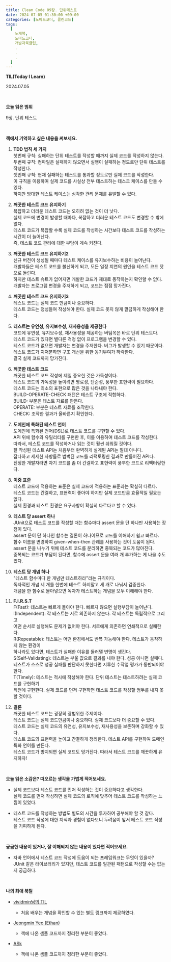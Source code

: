 ```yaml
---
title: Clean Code 09장. 단위테스트
date: 2024-07-05 01:30:00 +09:00
categories: [노마드코더, 클린코드]
tags:
  [
    노개북,
    노마드코더,
    개발자북클럽,
    .
    .
    .
  ]
---
```



__TIL(Today I Learn)__

2024.07.05

<br/>

__오늘 읽은 범위__

9장. 단위 테스트

<br/>

__책에서 기억하고 싶은 내용을 써보세요.__

01. **TDD 법칙 세 가지** <br/>
   첫번째 규칙: 실패하는 단위 테스트를 작성할 때까지 실제 코드를 작성하지 않는다. <br/>
   두번째 규칙: 컴파일은 실패하지 않으면서 실행이 실패하는 정도로만 단위 테스트를 작성한다. <br/>
   셋번째 규칙: 현재 실패하는 테스트를 통과할 정도로만 실제 코드를 작성한다. <br/>
   이 규칙을 이용하여 실제 코드를 사실상 전부 테스트하는 테스크 케이스를 만들 수 있다. <br/>
   하지만 방대한 테스트 케이스는 심각한 관리 문제를 유발할 수 있다.


02. **깨끗한 테스트 코드 유지하기** <br/>
   복잡하고 더러운 테스트 코드는 오히려 없는 것이 더 낫다. <br/>
   실제 코드에 변경이 발생할 때마다, 복잡하고 더러운 테스트 코드도 변경할 수 밖에 없다. <br/>
   테스트 코드가 복잡할 수록 실제 코드를 작성하는 시간보다 테스트 코드를 작성하는 시간이 더 늘어난다. <br/>
   즉, 테스트 코드 관리에 대한 부담이 계속 커진다.


03. **깨끗한 테스트 코드 유지하기2** <br/>
   신규 버전이 생성될 때마다 테스트 케이스를 유지보수하는 비용이 늘어난다. <br/>
   개발자들은 테스트 코드를 불신하게 되고, 모든 일정 지연의 원인을 테스트 코드 탓으로 돌린다. <br/>
   하지만 테스트 슈트가 없어지면 개발한 코드가 제대로 동작하는지 확인할 수 없다. <br/>
   개발자는 프로그램 변경을 주저하게 되고, 코드는 점점 망가진다. <br/>


04. **깨끗한 테스트 코드 유지하기3** <br/>
    테스트 코드는 실제 코드 만큼이나 중요하다. <br/>
    테스트 코드는 정성들여 작성해야 한다. 실제 코드 못지 않게 깔끔하게 작성해야 한다. <br/>


05. **테스트는 유연성, 유지보수성, 재사용성을 제공한다** <br/>
   코드에 유연성, 유지보수성, 재사용성을 제공하는 버팀목은 바로 단위 테스트다. <br/>
   테스트 코드가 있다면 별다른 걱정 없이 프로그램을 변경할 수 있다. <br/>
   테스트 코드가 없으면 개발자는 변경을 주저한다. 버그가 발생할 수 있기 때문이다. <br/>
   테스트 코드가 지저분하면 구조 개선을 위한 동기부여가 하락한다. <br/>
   결국 실제 코드까지 망가진다. <br/>


06. **깨끗한 테스트 코드** <br/>
   깨끗한 테스트 코드 작성에 제일 중요한 것은 가독성이다. <br/>
   테스트 코드의 가독성을 높이려면 명료성, 단순성, 풍부한 표현력이 필요하다. <br/>
   테스트 코드는 최소의 표현으로 많은 것을 나타내야 한다. <br/>
   BUILD-OPERATE-CHECK 패턴은 테스트 구조에 적합하다. <br/>
   BUILD: 부분은 테스트 자료를 만든다. <br/>
   OPERATE: 부분은 테스트 자료를 조작한다. <br/>
   CHECK: 조작한 결과가 올바른지 확인한다. <br/>
   

07. **도메인에 특화된 테스트 언어** <br/>
   도메인에 특화된 언어(DSL)로 테스트 코드를 구현할 수 있다. <br/>
   API 위에 함수와 유틸리티를 구현한 후, 이를 이용하여 테스트 코드를 작성한다. <br/>
   따라서, 테스트 코드를 작성하거나 읽는 것이 훨씬 쉬워질 것이다. <br/>
   잘 작성된 테스트 API는 처음부터 완벽하게 설계된 API는 절대 아니다. <br/>
   잡다하고 세세한 사항들로 범벅된 코드를 리팩토링한 결과로 만들어진 API다. <br/>
   진정한 개발자라면 자기 코드를 좀 더 간결하고 표현력이 풍부한 코드로 리팩터링한다. <br/>
   

08. **이중 표준** <br/>
   테스트 코드에 적용하는 표준은 실제 코드에 적용하는 표준과는 확실히 다르다. <br/>
   테스트 코드는 간결하고, 표현력이 좋아야 하지만 실제 코드만큼 효율적일 필요는 없다. <br/>
   실제 환경과 테스트 환경은 요구사항이 확실히 다르다고 할 수 있다. <br/>


09. **테스트 당 assert 하나** <br/>
   JUnit으로 테스트 코드를 작성할 때는 함수마다 assert 문을 단 하나만 사용하는 장점이 있다. <br/>
   assert 문이 단 하나인 함수는 결론이 하나이므로 코드를 이해하기 쉽고 빠르다. <br/>
   함수 이름을 변경하여 given-when-then 관례를 사용하는 것이 도움이 된다. <br/>
   assert 문을 나누기 위해 테스트 코드를 분리하면 중복되는 코드가 많아진다. <br/>
   중복되는 코드가 부담이 된다면, 함수에 assert 문을 여러 개 추가하는 게 나을 수도 있다. <br/>


10. **테스트 당 개념 하나** <br/>
   "테스트 함수마다 한 개념만 테스트하라"라는 규칙이다. <br/>
   독자적인 개념 세 개를 한번에 테스트 하지말고 세 개로 나눠서 검증한다. <br/>
   개념을 한 함수로 몰아넣으면 독자가 테스트하는 개념을 모두 이해해야 한다. <br/>
   
   
11. **F.I.R.S.T** <br/>
   F(Fast): 테스트는 빠르게 돌아야 한다. 빠르지 않으면 실행부담이 늘어난다. <br/>
   I(Independent): 각 테스트는 서로 의존하지 않는다. 각 테스트는 독립적으로 그리고 <br/>
   어떤 순서로 실행해도 문제가 없어야 한다. 서로에게 의존하면 연쇄적으로 실패한다. <br/>
   R(Repeatable): 테스트는 어떤 환경에서도 반복 가능해야 한다. 테스트가 동작하지 않는 환경이 <br/>
   하나라도 있다면, 테스트가 실패한 이유를 둘러댈 변명이 생긴다. <br/>
   S(Self-Validating): 테스트는 부울 값으로 결과를 내야 한다. 성공 아니면 실패다. <br/>
   테스트가 스스로 성공 실패를 판단하지 못한다면 지루한 수작업 평가가 동반되어야 한다. <br/>
   T(Timely): 테스트는 적시에 작성해야 한다. 단위 테스트는 테스트하려는 실제 코드를 구현하기 <br/>
   직전에 구현한다. 실제 코드를 먼저 구현하면 테스트 코드를 작성할 엄두를 내지 못할 것이다. <br/>


12. **결론** <br/>
   깨끗한 테스트 코드는 굉장히 광범위한 주제이다. <br/>
   테스트 코드는 실제 코드만큼이나 중요하다. 실제 코드보다 더 중요할 수 있다. <br/>
   테스트 코드는 실제 코드의 유연성, 유지보수성, 재사용성을 보존하며 강화할 수 있다. <br/>
   테스트 코드의 표현력을 높이고 간결하게 정리한다. 테스트 API를 구현하여 도메인 특화 언어를 만든다. <br/>
   테스트 코드가 방지되면 실제 코드도 망가진다. 따라서 테스트 코드를 깨끗하게 유지하자! <br/>

<br/>

__오늘 읽은 소감은? 떠오르는 생각을 가볍게 적어보세요.__

* 실제 코드보다 테스트 코드를 먼저 작성하는 것이 중요하다고 생각한다. <br/>
  실제 코드를 먼저 작성하면 실제 코드의 로직에 맞추어 테스트 코드를 작성하는 느낌이 있었다. <br/>


* 테스트 코드를 작성하는 방법도 별도의 시간을 투자하여 공부해야 할 것 같다. <br/>
  테스트 코드 작성에 대한 지식과 경험이 없다보니 두려움이 앞서 테스트 코드 작성을 기피하게 된다.<br/>

<br/>

__궁금한 내용이 있거나, 잘 이해되지 않는 내용이 있다면 적어보세요.__

* 자바 언어에서 테스트 코드 작성에 도움이 되는 프레임워크는 무엇이 있을까?
  JUnit 같은 라이브러리가 있지만, 테스트 코드를 일관된 패턴으로 작성할 수는 없는지 궁금하다.

<br/>

__나의 최애 북틸__

- [vividmin님의 TIL](https://min88.tistory.com/entry/%ED%81%B4%EB%A6%B0%EC%BD%94%EB%93%9C-Day-16-17-%EB%8B%A8%EC%9C%84-%ED%85%8C%EC%8A%A4%ED%8A%B8)
  - 처음 배우는 개념을 확인할 수 있는 별도 링크까지 제공하였다.

- [Jeongmin Yeo (Ethan)](https://velog.io/@youngerjesus/%ED%81%B4%EB%A6%B0-%EC%BD%94%EB%93%9C-Chapter-9.-%EB%8B%A8%EC%9C%84-%ED%85%8C%EC%8A%A4%ED%8A%B8)
  - 책에 나온 샘플 코드까지 정리한 부분이 좋았다.

- [ASk](https://velog.io/@csh0034/Clean-Code-9%EC%9E%A5-%EB%8B%A8%EC%9C%84-%ED%85%8C%EC%8A%A4%ED%8A%B8)
  - 책에 나온 샘플 코드까지 정리한 부분이 좋았다.
